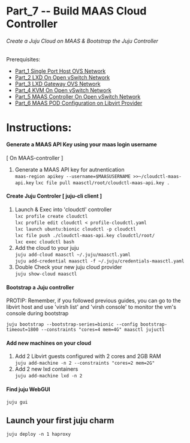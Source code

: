 # Part_7 -- Build MAAS Cloud Controller
###### Create a Juju Cloud on MAAS & Bootstrap the Juju Controller

Prerequisites:
- [Part_1 Single Port Host OVS Network]
- [Part_2 LXD On Open vSwitch Network]
- [Part_3 LXD Gateway OVS Network]
- [Part_4 KVM On Open vSwitch Network]
- [Part_5 MAAS Controller On Open vSwitch Network]
- [Part_6 MAAS POD Configuration on Libvirt Provider]

# Instructions:
#### Generate a MAAS API Key using your maas login username
[ On MAAS-controller ]
1. Generate a MAAS API key for autnentication <br/>
`maas-region apikey --username=$MAASUSERNAME >>~/cloudctl-maas-api.key`
`lxc file pull maasctl/root/cloudctl-maas-api.key .`

#### Create Juju Controler [ juju-cli client ]
1. Launch & Exec into 'cloudctl' controller <br/>
`lxc profile create cloudctl` <br/>
`lxc profile edit cloudctl < profile-cloudctl.yaml` <br/>
`lxc launch ubuntu:bionic cloudctl -p cloudctl` <br/>
`lxc file push ./cloudctl-maas-api.key cloudctl/root/`<br/>
`lxc exec cloudctl bash`
9. Add the cloud to your juju <br/>
`juju add-cloud maasctl ~/.juju/maasctl.yaml`    
`juju add-credential maasctl -f ~/.juju/credentials-maasctl.yaml`    
12. Double Check your new juju cloud provider <br/>
`juju show-cloud maasctl`

#### Bootstrap a Juju controller
PROTIP: Remember, if you followed previous guides, you can go to the
libvirt host and use 'virsh list' and 'virsh console' to monitor
the vm's console during bootstrap <br/>

`juju bootstrap --bootstrap-series=bionic --config bootstrap-timeout=1800 --constraints "cores=4 mem=4G" maasctl jujuctl`

#### Add new machines on your cloud
1. Add 2 Libvirt guests configured with 2 cores and 2GB RAM <br/>
`juju add-machine -n 2 --constraints "cores=2 mem=2G"`
2. Add 2 new lxd containers <br/>
`juju add-machine lxd -n 2`

#### Find juju WebGUI
`juju gui`

## Launch your first juju charm
`juju deploy -n 1 haproxy`

<!-- Markdown link & img dfn's -->
[Part_1 Single Port Host OVS Network]: https://github.com/KathrynMorgan/mini-stack/tree/master/1_Single_Port_Host-Open_vSwitch_Network_Configuration
[Part_2 LXD On Open vSwitch Network]: https://github.com/KathrynMorgan/mini-stack/tree/master/2_LXD-On-OVS
[Part_3 LXD Gateway OVS Network]: https://github.com/KathrynMorgan/mini-stack/tree/master/3_LXD_Network_Gateway
[Part_4 KVM On Open vSwitch Network]: https://github.com/KathrynMorgan/mini-stack/tree/master/4_KVM_On_Open_vSwitch
[Part_5 MAAS Controller On Open vSwitch Network]: https://github.com/KathrynMorgan/mini-stack/tree/master/5_MAAS-Rack_And_Region_Ctl-On-Open_vSwitch
[Part_6 MAAS POD Configuration on Libvirt Provider]: https://github.com/KathrynMorgan/mini-stack/tree/master/6_MAAS-Connect_POD_KVM-Provider
